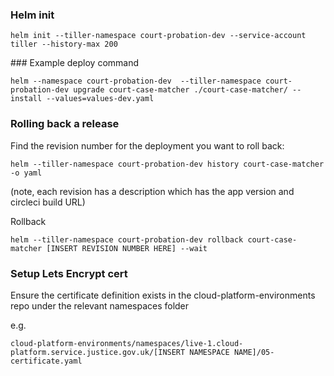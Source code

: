 
### Helm init

```
helm init --tiller-namespace court-probation-dev --service-account tiller --history-max 200
```

### Example deploy command
```
helm --namespace court-probation-dev  --tiller-namespace court-probation-dev upgrade court-case-matcher ./court-case-matcher/ --install --values=values-dev.yaml
```

### Rolling back a release
Find the revision number for the deployment you want to roll back:
```
helm --tiller-namespace court-probation-dev history court-case-matcher -o yaml
```
(note, each revision has a description which has the app version and circleci build URL)

Rollback
```
helm --tiller-namespace court-probation-dev rollback court-case-matcher [INSERT REVISION NUMBER HERE] --wait
```
### Setup Lets Encrypt cert

Ensure the certificate definition exists in the cloud-platform-environments repo under the relevant namespaces folder

e.g.
```
cloud-platform-environments/namespaces/live-1.cloud-platform.service.justice.gov.uk/[INSERT NAMESPACE NAME]/05-certificate.yaml
```
